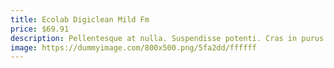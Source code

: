 ```yaml
---
title: Ecolab Digiclean Mild Fm
price: $69.91
description: Pellentesque at nulla. Suspendisse potenti. Cras in purus eu magna vulputate luctus.
image: https://dummyimage.com/800x500.png/5fa2dd/ffffff
---
```

